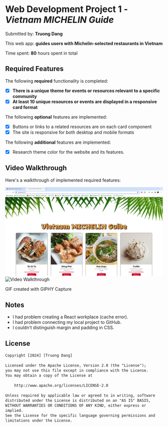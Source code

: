 # Web Development Project 1 - *Vietnam MICHELIN Guide*

Submitted by: **Truong Dang**

This web app: **guides users with Michelin-selected restaurants in Vietnam**

Time spent: **80** hours spent in total

## Required Features

The following **required** functionality is completed:

- [x] **There is a unique theme for events or resources relevant to a specific community**
- [x] **At least 10 unique resources or events are displayed in a responsive card format**

The following **optional** features are implemented:

- [x] Buttons or links to a related resources are on each card component
- [x] The site is responsive for both desktop and mobile formats

The following **additional** features are implemented:

* [x] Research theme color for the website and its features.

## Video Walkthrough

Here's a walkthrough of implemented required features:

<img src='./public/readme1.png' title='Demo' width='' alt='Demo' />

<img src='./public/readme2.gif' title='Video Walkthrough' width='' alt='Video Walkthrough' />

GIF created with GIPHY Capture 
<!-- Recommended tools:
[Kap](https://getkap.co/) for macOS -->

## Notes

- I had problem creating a React workplace (cache error).
- I had problem connecting my local project to GitHub.
- I couldn't distinguish margin and padding in CSS.

## License

    Copyright [2024] [Truong Dang]

    Licensed under the Apache License, Version 2.0 (the "License");
    you may not use this file except in compliance with the License.
    You may obtain a copy of the License at

        http://www.apache.org/licenses/LICENSE-2.0

    Unless required by applicable law or agreed to in writing, software
    distributed under the License is distributed on an "AS IS" BASIS,
    WITHOUT WARRANTIES OR CONDITIONS OF ANY KIND, either express or implied.
    See the License for the specific language governing permissions and
    limitations under the License.